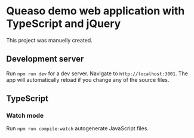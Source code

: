 # Queaso demo web application with TypeScript and jQuery

This project was manuelly created.

## Development server

Run `npm run dev` for a dev server. Navigate to `http://localhost:3001`. The app will automatically reload if you change any of the source files.

## TypeScript

### Watch mode

Run `npm run compile:watch` autogenerate JavaScript files.
